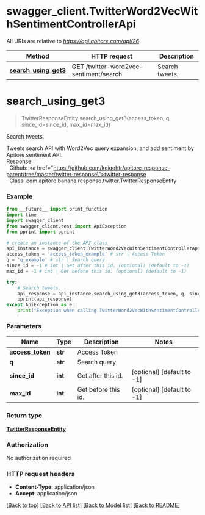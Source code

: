 # swagger_client.TwitterWord2VecWithSentimentControllerApi

All URIs are relative to *https://api.apitore.com/api/26*

Method | HTTP request | Description
------------- | ------------- | -------------
[**search_using_get3**](TwitterWord2VecWithSentimentControllerApi.md#search_using_get3) | **GET** /twitter-word2vec-sentiment/search | Search tweets.


# **search_using_get3**
> TwitterResponseEntity search_using_get3(access_token, q, since_id=since_id, max_id=max_id)

Search tweets.

Tweets search API with Word2Vec query expansion, and add sentiment by Apitore sentiment API.<BR />Response<BR />&nbsp; Github: <a href=\"https://github.com/keigohtr/apitore-response-parent/tree/master/twitter-response\">twitter-response</a><BR />&nbsp; Class: com.apitore.banana.response.twitter.TwitterResponseEntity<BR />

### Example
```python
from __future__ import print_function
import time
import swagger_client
from swagger_client.rest import ApiException
from pprint import pprint

# create an instance of the API class
api_instance = swagger_client.TwitterWord2VecWithSentimentControllerApi()
access_token = 'access_token_example' # str | Access Token
q = 'q_example' # str | Search query
since_id = -1 # int | Get after this id. (optional) (default to -1)
max_id = -1 # int | Get before this id. (optional) (default to -1)

try:
    # Search tweets.
    api_response = api_instance.search_using_get3(access_token, q, since_id=since_id, max_id=max_id)
    pprint(api_response)
except ApiException as e:
    print("Exception when calling TwitterWord2VecWithSentimentControllerApi->search_using_get3: %s\n" % e)
```

### Parameters

Name | Type | Description  | Notes
------------- | ------------- | ------------- | -------------
 **access_token** | **str**| Access Token | 
 **q** | **str**| Search query | 
 **since_id** | **int**| Get after this id. | [optional] [default to -1]
 **max_id** | **int**| Get before this id. | [optional] [default to -1]

### Return type

[**TwitterResponseEntity**](TwitterResponseEntity.md)

### Authorization

No authorization required

### HTTP request headers

 - **Content-Type**: application/json
 - **Accept**: application/json

[[Back to top]](#) [[Back to API list]](../README.md#documentation-for-api-endpoints) [[Back to Model list]](../README.md#documentation-for-models) [[Back to README]](../README.md)

